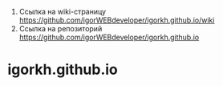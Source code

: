 1. Ссылка на wiki-страницу https://github.com/igorWEBdeveloper/igorkh.github.io/wiki
2. Ссылка на репозиторий https://github.com/igorWEBdeveloper/igorkh.github.io

# igorkh.github.io
